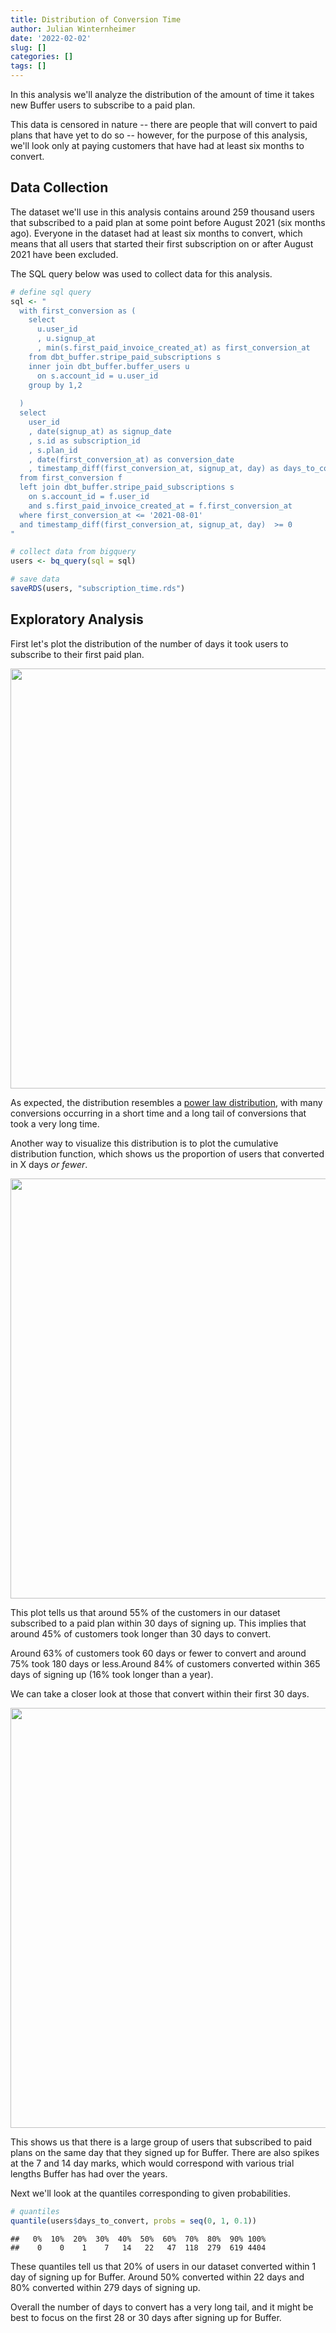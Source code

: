 ```yaml
---
title: Distribution of Conversion Time
author: Julian Winternheimer
date: '2022-02-02'
slug: []
categories: []
tags: []
---
```


In this analysis we'll analyze the distribution of the amount of time it takes new Buffer users to subscribe to a paid plan. 

This data is censored in nature -- there are people that will convert to paid plans that have yet to do so -- however, for the purpose of this analysis, we'll look only at paying customers that have had at least six months to convert.




## Data Collection
The dataset we'll use in this analysis contains around 259 thousand users that subscribed to a paid plan at some point before August 2021 (six months ago). Everyone in the dataset had at least six months to convert, which means that all users that started their first subscription on or after August 2021 have been excluded. 

The SQL query below was used to collect data for this analysis.


```r
# define sql query
sql <- "
  with first_conversion as (
    select
      u.user_id
      , u.signup_at
      , min(s.first_paid_invoice_created_at) as first_conversion_at
    from dbt_buffer.stripe_paid_subscriptions s
    inner join dbt_buffer.buffer_users u
      on s.account_id = u.user_id
    group by 1,2
  
  )
  select
    user_id
    , date(signup_at) as signup_date
    , s.id as subscription_id
    , s.plan_id
    , date(first_conversion_at) as conversion_date
    , timestamp_diff(first_conversion_at, signup_at, day) as days_to_convert
  from first_conversion f
  left join dbt_buffer.stripe_paid_subscriptions s
    on s.account_id = f.user_id
    and s.first_paid_invoice_created_at = f.first_conversion_at
  where first_conversion_at <= '2021-08-01'
  and timestamp_diff(first_conversion_at, signup_at, day)  >= 0
"

# collect data from bigquery
users <- bq_query(sql = sql)

# save data
saveRDS(users, "subscription_time.rds")
```




## Exploratory Analysis
First let's plot the distribution of the number of days it took users to subscribe to their first paid plan.

<img src="{{< blogdown/postref >}}index_files/figure-html/unnamed-chunk-4-1.png" width="672" />

As expected, the distribution resembles a [power law distribution](https://en.wikipedia.org/wiki/Power_law), with many conversions occurring in a short time and a long tail of conversions that took a very long time.

Another way to visualize this distribution is to plot the cumulative distribution function, which shows us the proportion of users that converted in X days _or fewer_.

<img src="{{< blogdown/postref >}}index_files/figure-html/unnamed-chunk-5-1.png" width="672" />

This plot tells us that around 55% of the customers in our dataset subscribed to a paid plan within 30 days of signing up. This implies that around 45% of customers took longer than 30 days to convert.

Around 63% of customers took 60 days or fewer to convert and around 75% took 180 days or less.Around 84% of customers converted within 365 days of signing up (16% took longer than a year).

We can take a closer look at those that convert within their first 30 days.

<img src="{{< blogdown/postref >}}index_files/figure-html/unnamed-chunk-6-1.png" width="672" />

This shows us that there is a large group of users that subscribed to paid plans on the same day that they signed up for Buffer. There are also spikes at the 7 and 14 day marks, which would correspond with various trial lengths Buffer has had over the years.

Next we'll look at the quantiles corresponding to given probabilities.


```r
# quantiles
quantile(users$days_to_convert, probs = seq(0, 1, 0.1))
```

```
##   0%  10%  20%  30%  40%  50%  60%  70%  80%  90% 100% 
##    0    0    1    7   14   22   47  118  279  619 4404
```

These quantiles tell us that 20% of users in our dataset converted within 1 day of signing up for Buffer. Around 50% converted within 22 days and 80% converted within 279 days of signing up.

Overall the number of days to convert has a very long tail, and it might be best to focus on the first 28 or 30 days after signing up for Buffer.
